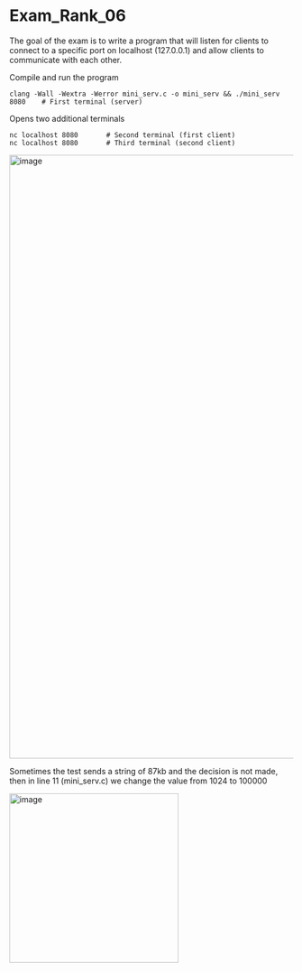 # Exam_Rank_06

The goal of the exam is to write a program that will listen for clients to connect to a specific port on localhost (127.0.0.1) and allow clients to communicate with each other.

Compile and run the program
```
clang -Wall -Wextra -Werror mini_serv.c -o mini_serv && ./mini_serv 8080	# First terminal (server)
```
Opens two additional terminals
```
nc localhost 8080		# Second terminal (first client)
nc localhost 8080		# Third terminal (second client)
```
<img width="1070" alt="image" src="https://user-images.githubusercontent.com/58044383/204136683-34119db9-c4ec-446e-b1b8-73ac2ea7c2d5.png">

Sometimes the test sends a string of 87kb and the decision is not made, then in line 11 (mini_serv.c) we change the value from 1024 to 100000

<img width="300" alt="image" src="https://user-images.githubusercontent.com/58044383/206531101-9dcb9dc3-c4b5-4efb-a4ee-7b6b0c4f3544.png">

